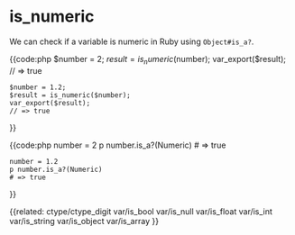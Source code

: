 # is_numeric

We can check if a variable is numeric in Ruby using `Object#is_a?`. 


{{code:php
    $number = 2;
    $result = is_numeric($number);
    var_export($result);
    // => true

    $number = 1.2;
    $result = is_numeric($number);
    var_export($result);
    // => true
}}


{{code:php
    number = 2
    p number.is_a?(Numeric)
    # => true

    number = 1.2
    p number.is_a?(Numeric)
    # => true
}}


{{related:
    ctype/ctype_digit
    var/is_bool
    var/is_null
    var/is_float
    var/is_int
    var/is_string
    var/is_object
    var/is_array
}}
